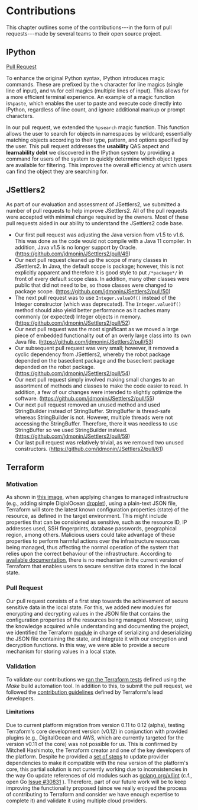 # Contributions

This chapter outlines some of the contributions---in the form of pull requests---made by several teams to their open source project.


## IPython

[Pull Request](https://github.com/ipython/ipython/pull/11672)

To enhance the original Python syntax, IPython introduces magic commands. These are prefixed by the `%` character for line magics \(single line of input\), and `%%` for cell magics \(multiple lines of input\). This allows for a more efficient terminal experience. An example of a magic function is`%paste`, which enables the user to paste and execute code directly into IPython, regardless of line count, and ignore additional markup or prompt characters.

In our pull request, we extended the `%psearch` magic function. This function allows the user to search for objects in namespaces by wildcard; essentially matching objects according to their type, pattern, and options specified by the user. This pull request addresses the **usability** QAS aspect and **learnability debt** we discovered in the IPython system by providing a command for users of the system to quickly determine which object types are available for filtering. This improves the overall efficiency at which users can find the object they are searching for.

## JSettlers2
As part of our evaluation and assessment of JSettlers2, we submitted a number of pull requests to help improve JSettlers2. All of the pull requests were accepted with minimal change required by the owners. Most of these pull requests aided in our ability to understand the JSettlers2 code base.

* Our first pull request was adjusting the Java version from v1.5 to v1.6. This was done as the code would not compile with a Java 11 compiler. In addition, Java v1.5 is no longer support by Oracle. (https://github.com/jdmonin/JSettlers2/pull/49)
* Our next pull request cleaned up the scope of many classes in JSettlers2. In Java, the default scope is package; however, this is not explicitly apparent and therefore it is good style to put `/*package*/` in front of every default scope class. In addition, many other classes were public that did not need to be, so those classes were changed to package scope. (https://github.com/jdmonin/JSettlers2/pull/50)
* The next pull request was to use `Integer.valueOf()` instead of the Integer constructor (which was deprecated). The `Integer.valueOf()` method should also yield better performance as it caches many commonly (or expected) Integer objects in memory. (https://github.com/jdmonin/JSettlers2/pull/52)
* Our next pull request was the most significant as we moved a large piece of embedded functionality out of an overly large class into its own Java file. (https://github.com/jdmonin/JSettlers2/pull/53)
* Our subsequent pull request was very small; however, it removed a cyclic dependency from JSettlers2, whereby the robot package depended on the baseclient package and the baseclient package depended on the robot package. (https://github.com/jdmonin/JSettlers2/pull/54)
* Our next pull request simply involved making small changes to an assortment of methods and classes to make the code easier to read. In addition, a few of our changes were intended to slightly optimize the software. (https://github.com/jdmonin/JSettlers2/pull/55)
* Our next pull request removed an unused method and used StringBuilder instead of StringBuffer. StringBuffer is thread-safe whereas StringBuilder is not. However, multiple threads were not accessing the StringBuffer. Therefore, there it was needless to use StringBuffer so we used StringBuilder instead. (https://github.com/jdmonin/JSettlers2/pull/59)
* Our last pull request was relatively trivial, as we removed two unused constructors. (https://github.com/jdmonin/JSettlers2/pull/61)

## Terraform

### Motivation

As shown in [this image](../images/Terraform/PullRequest/01-state.png), when applying changes to managed infrastructure (e.g., adding simple DigialOcean [droplet](../images/Terraform/PullRequest/02-do-droplet.png)), using a plain-text JSON file, Terraform will store the latest known configuration properties (state) of the resource, as defined in the target environment. This might include properties that can be considered as sensitive, such as the resource ID, IP addresses used, SSH fingerprints, database passwords, geographical region, among others. Malicious users could take advantage of these properties to perform harmful actions over the infrastructure resources being managed, thus affecting the normal operation of the system that relies upon the correct behaviour of the infrastructure. According to [available documentation](https://www.terraform.io/docs/state/sensitive-data.html), there is no mechanism in the current version of Terraform that enables users to secure sensitive data stored in the local state.

### Pull Request 

Our pull request consists of a first step towards the achievement of secure sensitive data in the local state. For this, we added new modules for encrypting and decrypting values in the JSON file that contains the configuration properties of the resources being managed. Moreover, using the knowledge acquired while understanding and documenting the project, we identified the Terraform [module](https://github.com/hashicorp/terraform/blob/master/states/statefile/version4.go) in charge of serializing and deserializing the JSON file containing the state, and integrate it with our encryption and decryption functions. In this way, we were able to provide a secure mechanism for storing values in a local state.

### Validation

To validate our contributions we [ran the Terraform tests](../images/Terraform/PullRequest/03-test.png) defined using the *Make* build automation tool. In addition to this, to submit the pull request, we followed the [contribution guidelines](https://github.com/hashicorp/terraform/blob/master/states/statefile/version4.go) defined by Terraform's lead developers. 

#### Limitations

Due to current platform migration from version 0.11 to 0.12 (alpha), testing Terraform's core development version (v0.12) in conjunction with provided plugins (e.g., DigitalOcean and AWS, which are currently targeted for the version v0.11 of the core) was not possible for us. This is confirmed by Mitchell Hashimoto, the Terraform creator and one of the key developers of the platform. Despite he provided a [set of steps]((https://www.youtube.com/watch?list=PL4z1WbdlT5GKw1l2w0U-8YijoTwZp_GvU&v=Q6SGhWK6y0o)) to update provider dependencies to make it compatible with the new version of the platform's core, this partial solution is not currently working due to inconsistencies in the way Go update references of old modules such as [golang.org/x/lint](../images/Terraform/PullRequest/04-error-dependencies.png) (c.f., open Go [Issue #30831](https://github.com/golang/go/issues/30831) ). Therefore, part of our future work will be to keep improving the functionality proposed (since we really enjoyed the process of contributing to Terraform and consider we have enough expertise to complete it) and validate it using multiple cloud providers.